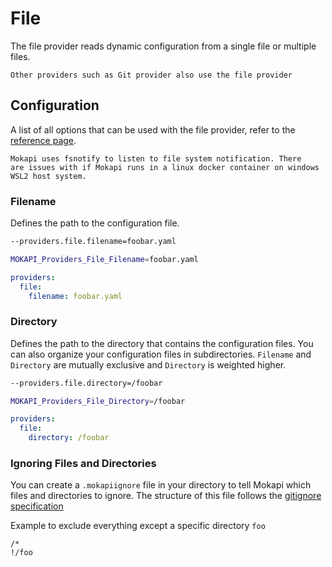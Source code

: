 # File

The file provider reads dynamic configuration from a single file or 
multiple files.

``` box=tip
Other providers such as Git provider also use the file provider
```

## Configuration
A list of all options that can be used with the file provider, refer to
the [reference page](/docs/configuration/reference.md).

``` box=limitation
Mokapi uses fsnotify to listen to file system notification. There
are issues with if Mokapi runs in a linux docker container on windows
WSL2 host system.
```

### Filename
Defines the path to the configuration file.
```bash tab=CLI
--providers.file.filename=foobar.yaml
```
```bash tab=Env
MOKAPI_Providers_File_Filename=foobar.yaml
```
```yaml tab=File (YAML)
providers:
  file:
    filename: foobar.yaml
```

### Directory
Defines the path to the directory that contains the configuration files.
You can also organize your configuration files in subdirectories. 
`Filename` and `Directory` are mutually exclusive and `Directory` is weighted higher.

```bash tab=CLI
--providers.file.directory=/foobar
```
```bash tab=Env
MOKAPI_Providers_File_Directory=/foobar
```
```yaml tab=File (YAML)
providers:
  file:
    directory: /foobar
```

### Ignoring Files and Directories
You can create a `.mokapiignore` file in your directory to tell
Mokapi which files and directories to ignore. The structure of this
file follows the [gitignore specification](https://git-scm.com/docs/gitignore)

Example to exclude everything except a specific directory `foo`
```
/*
!/foo
```